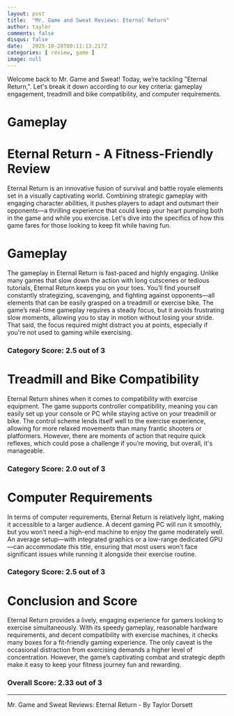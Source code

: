 ```yaml
---
layout: post
title:  "Mr. Game and Sweat Reviews: Eternal Return"
author: taylor
comments: false
disqus: false
date:   2025-10-28T00:11:13.217Z
categories: [ review, game ]
image: null
---
```


Welcome back to Mr. Game and Sweat! Today, we’re tackling "Eternal Return,". Let's break it down according to our key criteria: gameplay engagement, treadmill and bike compatibility, and computer requirements.

# Gameplay

# Eternal Return - A Fitness-Friendly Review

Eternal Return is an innovative fusion of survival and battle royale elements set in a visually captivating world. Combining strategic gameplay with engaging character abilities, it pushes players to adapt and outsmart their opponents—a thrilling experience that could keep your heart pumping both in the game and while you exercise. Let's dive into the specifics of how this game fares for those looking to keep fit while having fun.

# Gameplay

The gameplay in Eternal Return is fast-paced and highly engaging. Unlike many games that slow down the action with long cutscenes or tedious tutorials, Eternal Return keeps you on your toes. You’ll find yourself constantly strategizing, scavenging, and fighting against opponents—all elements that can be easily grasped on a treadmill or exercise bike. The game’s real-time gameplay requires a steady focus, but it avoids frustrating slow moments, allowing you to stay in motion without losing your stride. That said, the focus required might distract you at points, especially if you're not used to gaming while exercising. 

### Category Score: 2.5 out of 3

# Treadmill and Bike Compatibility

Eternal Return shines when it comes to compatibility with exercise equipment. The game supports controller compatibility, meaning you can easily set up your console or PC while staying active on your treadmill or bike. The control scheme lends itself well to the exercise experience, allowing for more relaxed movements than many frantic shooters or platformers. However, there are moments of action that require quick reflexes, which could pose a challenge if you’re moving, but overall, it's manageable. 

### Category Score: 2.0 out of 3

# Computer Requirements

In terms of computer requirements, Eternal Return is relatively light, making it accessible to a larger audience. A decent gaming PC will run it smoothly, but you won’t need a high-end machine to enjoy the game moderately well. An average setup—with integrated graphics or a low-range dedicated GPU—can accommodate this title, ensuring that most users won’t face significant issues while running it alongside their exercise routine. 

### Category Score: 2.5 out of 3

# Conclusion and Score

Eternal Return provides a lively, engaging experience for gamers looking to exercise simultaneously. With its speedy gameplay, reasonable hardware requirements, and decent compatibility with exercise machines, it checks many boxes for a fit-friendly gaming experience. The only caveat is the occasional distraction from exercising demands a higher level of concentration. However, the game’s captivating combat and strategic depth make it easy to keep your fitness journey fun and rewarding.

### Overall Score: 2.33 out of 3

---

Mr. Game and Sweat Reviews: Eternal Return - By Taylor Dorsett

